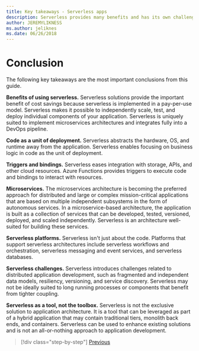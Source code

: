 ```yaml
---
title: Key takeaways - Serverless apps
description: Serverless provides many benefits and has its own challenges. A summary of key takeaways from this guide.
author: JEREMYLIKNESS
ms.author: jeliknes
ms.date: 06/26/2018
---
```

# Conclusion

The following key takeaways are the most important conclusions from this guide.

**Benefits of using serverless.** Serverless solutions provide the important benefit of cost savings because serverless is implemented in a pay-per-use model. Serverless makes it possible to independently scale, test, and deploy individual components of your application. Serverless is uniquely suited to implement microservices architectures and integrates fully into a DevOps pipeline.

**Code as a unit of deployment.** Serverless abstracts the hardware, OS, and runtime away from the application. Serverless enables focusing on business logic in code as the unit of deployment.

**Triggers and bindings.** Serverless eases integration with storage, APIs, and other cloud resources. Azure Functions provides triggers to execute code and bindings to interact with resources.

**Microservices.** The microservices architecture is becoming the preferred approach for distributed and large or complex mission-critical applications that are based on multiple independent subsystems in the form of autonomous services. In a microservice-based architecture, the application is built as a collection of services that can be developed, tested, versioned, deployed, and scaled independently. Serverless is an architecture well-suited for building these services.

**Serverless platforms.** Serverless isn't just about the code. Platforms that support serverless architectures include serverless workflows and orchestration, serverless messaging and event services, and serverless databases.

**Serverless challenges.** Serverless introduces challenges related to distributed application development, such as fragmented and independent data models, resiliency, versioning, and service discovery. Serverless may not be ideally suited to long running processes or components that benefit from tighter coupling.

**Serverless as a tool, not the toolbox.** Serverless is not the exclusive solution to application architecture. It is a tool that can be leveraged as part of a hybrid application that may contain traditional tiers, monolith back ends, and containers. Serverless can be used to enhance existing solutions and is not an all-or-nothing approach to application development.

> [!div  class="step-by-step"]
> [Previous](serverless-business-scenarios.md)
